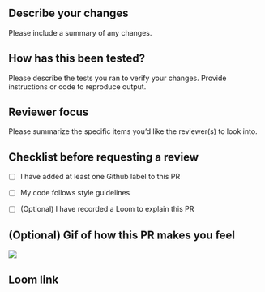 ## Describe your changes
Please include a summary of any changes.


## How has this been tested?
Please describe the tests you ran to verify your changes.  Provide instructions or code to reproduce output.


## Reviewer focus
Please summarize the specific items you’d like the reviewer(s) to look into.


## Checklist before requesting a review
- [ ] I have added at least one Github label to this PR
- [ ] My code follows style guidelines
- [ ] (Optional) I have recorded a Loom to explain this PR


## (Optional) Gif of how this PR makes you feel
![](url)


## Loom link
